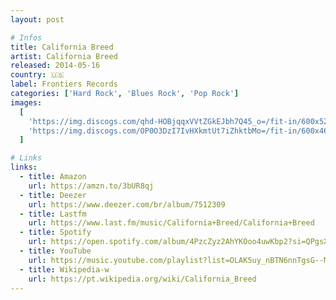 ```yaml
---
layout: post

# Infos
title: California Breed
artist: California Breed
released: 2014-05-16
country: 🇺🇸
label: Frontiers Records
categories: ['Hard Rock', 'Blues Rock', 'Pop Rock']
images:
  [
    'https://img.discogs.com/qhd-HOBjqqxVVtZGkEJbh7Q45_o=/fit-in/600x523/filters:strip_icc():format(jpeg):mode_rgb():quality(90)/discogs-images/R-5711830-1480315156-6239.jpeg.jpg',
    'https://img.discogs.com/OP0O3DzI7IvHXkmtUt7iZhktbMo=/fit-in/600x464/filters:strip_icc():format(jpeg):mode_rgb():quality(90)/discogs-images/R-5711830-1480318054-3329.jpeg.jpg',
  ]

# Links
links:
  - title: Amazon
    url: https://amzn.to/3bUR8qj
  - title: Deezer
    url: https://www.deezer.com/br/album/7512309
  - title: Lastfm
    url: https://www.last.fm/music/California+Breed/California+Breed
  - title: Spotify
    url: https://open.spotify.com/album/4PzcZyz2AhYKOoo4uwKbp2?si=QPgsX3TITcO_DK87QsVrfA
  - title: YouTube
    url: https://music.youtube.com/playlist?list=OLAK5uy_nBTN6nnTgsG--MuZrP3QByQ033TujPv8Q
  - title: Wikipedia-w
    url: https://pt.wikipedia.org/wiki/California_Breed
---
```

